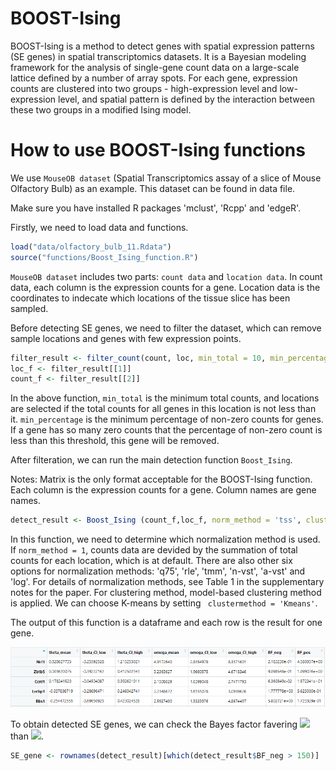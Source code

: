 # BOOST-Ising

BOOST-Ising is a method to detect genes with spatial expression patterns (SE genes) in spatial transcriptomics datasets. It is a Bayesian modeling framework for the analysis of single-gene count data on a large-scale lattice defined by a number of array spots. For each gene, expression counts are clustered into two groups - high-expression level and low-expression level, and spatial pattern is defined by the interaction between these two groups in a modified Ising model. 

# How to use BOOST-Ising functions

We use `MouseOB dataset` (Spatial Transcriptomics assay of a slice of Mouse Olfactory Bulb) as an example. This dataset can be found in data file.

Make sure you have installed R packages 'mclust', 'Rcpp' and 'edgeR'.

Firstly, we need to load data and functions.

```r
load("data/olfactory_bulb_11.Rdata")
source("functions/Boost_Ising_function.R")
```

`MouseOB dataset` includes two parts: `count data` and `location data`. In count data, each column is the expression counts for a gene. Location data is the coordinates to indecate which locations of the tissue slice has been sampled.

Before detecting SE genes, we need to filter the dataset, which can remove sample locations and genes with few expression points. 

```r
filter_result <- filter_count(count, loc, min_total = 10, min_percentage = 0.1)
loc_f <- filter_result[[1]]
count_f <- filter_result[[2]]
```
In the above function, `min_total` is the minimum total counts, and locations are selected if the total counts for all genes in this location is not less than it. `min_percentage` is the minimum percentage of non-zero counts for genes. If a gene has so many zero counts that the percentage of non-zero count is less than this threshold, this gene will be removed. 

After filteration, we can run the main detection function `Boost_Ising`. 

Notes: Matrix is the only format acceptable for the BOOST-Ising function. Each column is the expression counts for a gene. Column names are gene names. 
```r
detect_result <- Boost_Ising (count_f,loc_f, norm_method = 'tss', clustermethod = 'MGC')
```
In this function, we need to determine which normalization method is used. If `norm_method = 1`, counts data are devided by the summation of total counts for each location, which is at default. There are also other six options for normalization methods: 'q75', 'rle', 'tmm', 'n-vst', 'a-vst' and 'log'. For details of normalization methods, see Table 1 in the supplementary notes for the paper. For clustering method, model-based clustering method is applied. We can choose K-means by setting ` clustermethod = 'Kmeans'`. 

The output of this function is a dataframe and each row is the result for one gene. 

![detect_result](/images/detect_result.PNG)

To obtain detected SE genes, we can check the Bayes factor favering <img src="https://render.githubusercontent.com/render/math?math=\theta < 0"> than <img src="https://render.githubusercontent.com/render/math?math=\theta \geq 0">. 

```r
SE_gene <- rownames(detect_result)[which(detect_result$BF_neg > 150)]
```

